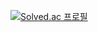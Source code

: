 [![Solved.ac 프로필](http://mazassumnida.wtf/api/v2/generate_badge?boj={kingjeongmin})](https://solved.ac/{kingjeongmin})

<!--
**CSE-Shaco/CSE-Shaco** is a ✨ _special_ ✨ repository because its `README.md` (this file) appears on your GitHub profile.

Here are some ideas to get you started:

- 🔭 I’m currently working on ...
- 🌱 I’m currently learning ...
- 👯 I’m looking to collaborate on ...
- 🤔 I’m looking for help with ...
- 💬 Ask me about ...
- 📫 How to reach me: ...
- 😄 Pronouns: ...
- ⚡ Fun fact: ...
-->
